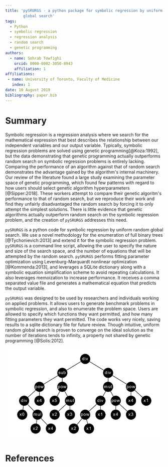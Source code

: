 ```yaml
---
title: 'pySRURGS - a python package for symbolic regression by uniform random 
        global search'
tags:
  - Python
  - symbolic regression
  - regression analysis
  - random search
  - genetic programming
authors:
  - name: Sohrab Towfighi
    orcid: 0000-0002-3050-8943
    affiliation: 1
affiliations:
 - name: University of Toronto, Faculty of Medicine
   index: 1
date: 10 August 2019
bibliography: paper.bib
---
```


# Summary
Symbolic regression is a regression analysis where we search for the 
mathematical expression that best describes the relationship between our 
independent variables and our output variable. Typically, symbolic regression 
problems are solved using genetic programming[@Koza:1992], but the data 
demonstrating that genetic programming actually outperforms random search on 
symbolic regression problems is entirely lacking. Comparing the performance 
of an algorithm against that of random search demonstrates the advantage gained 
by the algorithm's internal machinery. Our review of the literature found a 
large study examining the parameter space of genetic programming, which found 
few patterns with regard to how users should select genetic algorithm 
hyperparameters [@Sipper:2018]. These workers attempt to compare their genetic 
algoritm's performance to that of random search, but we reproduce their work 
and find they unfairly disadvantaged the random search by forcing it to only 
attempt the simplest solutions. There is little evidence that genetic algorithms 
actually outperform random search on the symbolic regression problem, and the 
creation of ``pySRURGS`` addresses this need.

``pySRURGS`` is a python code for symbolic regression by uniform random global 
search. We use a novel methodology for the enumeration of full binary trees 
[@Tychonievich:2013] and extend it for the symbolic regression problem. 
``pySRURGS`` is a command line script, allowing the user to specify the nature 
and size of the search space, and the number of equations that will be 
attempted by the random search. ``pySRURGS`` performs fitting parameter 
optimization using Levenburg-Marquardt nonlinear optimization [@Kommenda:2013], 
and leverages a SQLite dictionary along with a symbolic equation simplification 
scheme to avoid repeating calculations. It also leverages memoization to 
increase performance. It receives a comma separated value file and generates a 
mathematical equation that predicts the output variable.

``pySRURGS`` was designed to be used by researchers and individuals working on 
applied problems. It allows users to generate benchmark problems in symbolic 
regression, and also to enumerate the problem space. Users are allowed to 
specify which functions they want permitted, and how many fitting parameters 
they want permitted. The code works very nicely, saving results to a sqlite 
dictionary file for future review. Though intuitive, uniform random global 
search is proven to converge on the ideal solution as the number of iterations 
tends to infinity, a property not shared by genetic programming [@Solis:2012].

![pySRURGS uses a binary tree representation for symbolic regression.](sample_equation.png)

# References